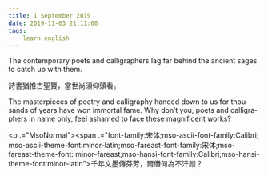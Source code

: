 ```yaml
---
title: 1 September 2019
date: 2019-11-03 21:11:00
tags:
    learn english
---
```

<p .="MsoNormal"><span lang="EN-US">The contemporary poets and calligraphers
lag far behind the ancient sages to catch up with them. </span></p>

<p .="MsoNormal"><span .="font-family:&#x5B8B;&#x4F53;;mso-ascii-font-family:Calibri;
mso-ascii-theme-font:minor-latin;mso-fareast-font-family:&#x5B8B;&#x4F53;;mso-fareast-theme-font:
minor-fareast;mso-hansi-font-family:Calibri;mso-hansi-theme-font:minor-latin">&#x8A69;&#x66F8;&#x7336;&#x63A8;&#x53E4;&#x8056;&#x8CE2;&#xFF0C;&#x7576;&#x4E16;&#x5C1A;&#x9808;&#x4EF0;&#x982D;&#x770B;&#x3002;</span></p><p .="MsoNormal"><span lang="EN-US">The masterpieces of poetry and calligraphy
handed down to us for thousands of years have won immortal fame. Why don&#x2019;t you,
poets and calligraphers in name only, feel ashamed to face these magnificent
works?</span></p><p .="MsoNormal"><span .="font-family:&#x5B8B;&#x4F53;;mso-ascii-font-family:Calibri;
mso-ascii-theme-font:minor-latin;mso-fareast-font-family:&#x5B8B;&#x4F53;;mso-fareast-theme-font:
minor-fareast;mso-hansi-font-family:Calibri;mso-hansi-theme-font:minor-latin">

</span></p><p .="MsoNormal"><span .="font-family:&#x5B8B;&#x4F53;;mso-ascii-font-family:Calibri;
mso-ascii-theme-font:minor-latin;mso-fareast-font-family:&#x5B8B;&#x4F53;;mso-fareast-theme-font:
minor-fareast;mso-hansi-font-family:Calibri;mso-hansi-theme-font:minor-latin">&#x5343;&#x5E74;&#x6587;&#x58A8;&#x50B3;&#x82AC;&#x82B3;&#xFF0C;&#x723E;&#x50ED;&#x4F55;&#x70BA;&#x4E0D;&#x6C57;&#x989C;&#xFF1F;</span></p>